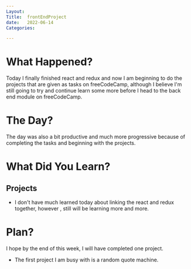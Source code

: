 ```yaml
---
Layout:
Title:  frontEndProject
date:   2022-06-14
Categories:

---
```


# What Happened?
Today I finally finished react and redux and now I am beginning to do the projects that are given as tasks on freeCodeCamp, although I believe I'm still going to try and continue learn some more before I head to the back end module on freeCodeCamp.

# The Day?
The day was also a bit productive and much more progressive because of completing the tasks and beginning with the projects.

# What Did You Learn?
## Projects
- I don't have much learned today about linking the react and redux together, however , still will be learning more and more.

# Plan?
I hope by the end of this week, I will have completed one project.
- The first project I am busy with is a random quote machine.